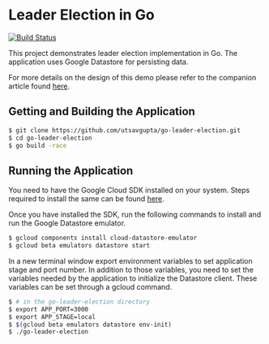# Leader Election in Go
[![Build Status](https://travis-ci.org/utsavgupta/go-leader-election.svg?branch=main)](https://travis-ci.org/utsavgupta/go-leader-election)

This project demonstrates leader election implementation in Go. The application uses Google Datastore for persisting data.

For more details on the design of this demo please refer to the companion article found [here](https://www.utsavgupta.in/blog/leader-election/).

## Getting and Building the Application

```bash
$ git clone https://github.com/utsavgupta/go-leader-election.git
$ cd go-leader-election
$ go build -race
```

## Running the Application

You need to have the Google Cloud SDK installed on your system. Steps required to install the same can be found [here](https://cloud.google.com/sdk/docs/quickstart).

Once you have installed the SDK, run the following commands to install and run the Google Datastore emulator.

```bash
$ gcloud components install cloud-datastore-emulator
$ gcloud beta emulators datastore start  
```

In a new terminal window export environment variables to set application stage and port number. In addition to those variables, you need to set the variables needed by the application to initialize the Datastore client. These variables can be set through a gcloud command.

```bash
$ # in the go-leader-election directory
$ export APP_PORT=3000
$ export APP_STAGE=local
$ $(gcloud beta emulators datastore env-init)
$ ./go-leader-election
```
